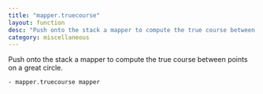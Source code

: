 ```yaml
---
title: "mapper.truecourse"
layout: function
desc: "Push onto the stack a mapper to compute the true course between points on a great circle."
category: miscellaneous
---
```


Push onto the stack a mapper to compute the true course between points on a great circle.

```
- mapper.truecourse mapper
```